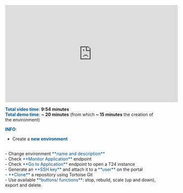 <html>
 <body>
<iframe width="560" height="315" src="https://www.youtube.com/embed/ENrcuKLR0E4" frameborder="0" allow="accelerometer; autoplay; encrypted-media; gyroscope; picture-in-picture" allowfullscreen></iframe>
 </body>
</html>

<br>

<span style="color:#005294">**Total video time**</span>: **9:54 minutes**
<br>
<span style="color:#005294">**Total demo time**</span>: **~ 20 minutes** (from which **~ 15 minutes** the creation of the environment)

<span style="color:#005294">**INFO**</span>:
<br>
 - Create a <span style="color:#005294">**new environment**</span>
 <br>
 - Change environment <span style="color:#005294">**name and description**</span>
<br>
 - Check <span style="color:#005294">**Monitor Application**</span> endpoint
 <br>
 - Check <span style="color:#005294">**Go to Application**</span> endpoint to open a T24 instance
<br>
 - Generate an <span style="color:#005294">**SSH key**</span> and attach it to a <span style="color:#005294">**user**</span> on the portal
<br>
 - <span style="color:#005294">**Clone**</span> a repository using Tortoise Git
<br>
 - Use available <span style="color:#005294">**buttons/ functions**</span>: stop, rebuild, scale (up and down), export and delete.